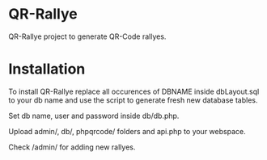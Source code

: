 QR-Rallye
=========

QR-Rallye project to generate QR-Code rallyes.

Installation
============
To install QR-Rallye replace all occurences of DBNAME inside dbLayout.sql to your db name and use the script to generate fresh new database tables.

Set db name, user and password inside db/db.php.

Upload admin/, db/, phpqrcode/ folders and api.php to your webspace.

Check <yoururl>/admin/ for adding new rallyes. 